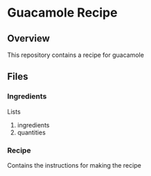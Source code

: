 # Guacamole Recipe

## Overview

This repository contains a recipe for guacamole

## Files

### Ingredients
Lists
1. ingredients
2. quantities

### Recipe

Contains the instructions for making the recipe
